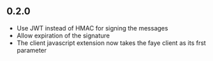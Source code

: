 ## 0.2.0

  - Use JWT instead of HMAC for signing the messages
  - Allow expiration of the signature
  - The client javascript extension now takes the faye client as its frst parameter
